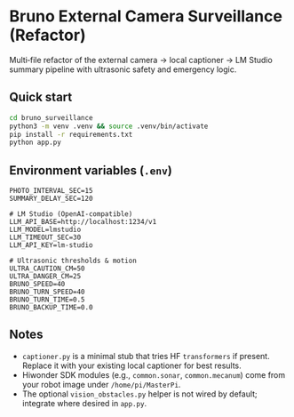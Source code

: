 # Bruno External Camera Surveillance (Refactor)

Multi‑file refactor of the external camera → local captioner → LM Studio summary pipeline with ultrasonic safety and emergency logic.

## Quick start

```bash
cd bruno_surveillance
python3 -m venv .venv && source .venv/bin/activate
pip install -r requirements.txt
python app.py
```

## Environment variables (`.env`)

```dotenv
PHOTO_INTERVAL_SEC=15
SUMMARY_DELAY_SEC=120

# LM Studio (OpenAI‑compatible)
LLM_API_BASE=http://localhost:1234/v1
LLM_MODEL=lmstudio
LLM_TIMEOUT_SEC=30
LLM_API_KEY=lm-studio

# Ultrasonic thresholds & motion
ULTRA_CAUTION_CM=50
ULTRA_DANGER_CM=25
BRUNO_SPEED=40
BRUNO_TURN_SPEED=40
BRUNO_TURN_TIME=0.5
BRUNO_BACKUP_TIME=0.0
```

## Notes
- `captioner.py` is a minimal stub that tries HF `transformers` if present. Replace it with your existing local captioner for best results.
- Hiwonder SDK modules (e.g., `common.sonar`, `common.mecanum`) come from your robot image under `/home/pi/MasterPi`.
- The optional `vision_obstacles.py` helper is not wired by default; integrate where desired in `app.py`.
